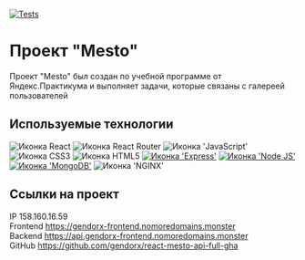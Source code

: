 [![Tests](https://github.com/gendorx/react-mesto-api-full-gha/actions/workflows/tests.yml/badge.svg)](https://github.com/gendorx/react-mesto-api-full-gha/actions/workflows/tests.yml)

# Проект "Mesto"

Проект "Мesto" был создан по учебной программе от Яндекс.Практикума и выполняет задачи, которые связаны с галереей пользователей

## Используемые технологии

<img src="https://img.shields.io/badge/React-20232A?style=for-the-badge&logo=react&logoColor=61DAFB" alt="Иконка React">
<img src="https://img.shields.io/badge/React_Router-CA4245?style=for-the-badge&logo=react-router&logoColor=white" alt="Иконка React Router">
<img src="https://img.shields.io/badge/JavaScript-323330?style=for-the-badge&logo=javascript&logoColor=F7DF1E" alt="Иконка 'JavaScript'">
<img src="https://img.shields.io/badge/CSS3-1572B6?style=for-the-badge&logo=css3&logoColor=white" alt="Иконка CSS3">
<img src="https://img.shields.io/badge/HTML5-E34F26?style=for-the-badge&logo=html5&logoColor=white" alt="Иконка HTML5">
<a href=""><img src="https://img.shields.io/badge/Express.js-000000?style=for-the-badge&logo=express&logoColor=white" alt="Иконка 'Express'"></a>
<a href=""><img src="https://img.shields.io/badge/Node.js-339933?style=for-the-badge&logo=nodedotjs&logoColor=white" alt="Иконка 'Node JS'"></a>
<a href=""><img src="https://img.shields.io/badge/MongoDB-4EA94B?style=for-the-badge&logo=mongodb&logoColor=white" alt="Иконка 'MongoDB'"></a>
<img src="https://img.shields.io/badge/Nginx-009639?style=for-the-badge&logo=nginx&logoColor=white" alt="Иконка 'NGINX'">

## Ссылки на проект

IP 158.160.16.59
<br>
Frontend https://gendorx-frontend.nomoredomains.monster
<br>
Backend https://api.gendorx-frontend.nomoredomains.monster
<br>
GitHub https://github.com/gendorx/react-mesto-api-full-gha

